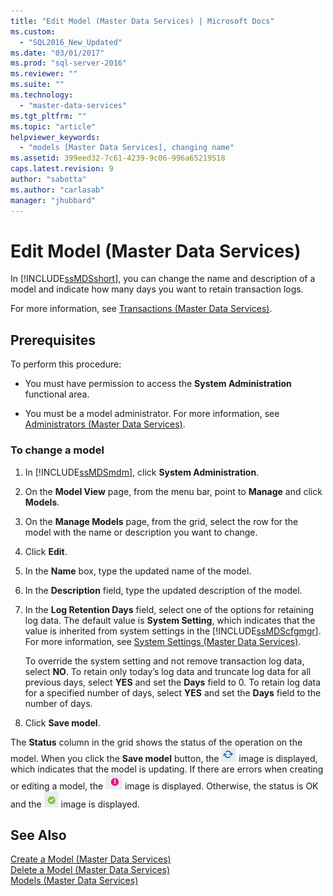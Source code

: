 ```yaml
---
title: "Edit Model (Master Data Services) | Microsoft Docs"
ms.custom: 
  - "SQL2016_New_Updated"
ms.date: "03/01/2017"
ms.prod: "sql-server-2016"
ms.reviewer: ""
ms.suite: ""
ms.technology: 
  - "master-data-services"
ms.tgt_pltfrm: ""
ms.topic: "article"
helpviewer_keywords: 
  - "models [Master Data Services], changing name"
ms.assetid: 399eed32-7c61-4239-9c06-996a65219518
caps.latest.revision: 9
author: "sabotta"
ms.author: "carlasab"
manager: "jhubbard"
---
```

# Edit Model (Master Data Services)
  In [!INCLUDE[ssMDSshort](../includes/ssmdsshort-md.md)], you can change the name and description of a model and indicate how many days you want to retain transaction logs.  
  
 For more information, see [Transactions &#40;Master Data Services&#41;](../master-data-services/transactions-master-data-services.md).  
  
## Prerequisites  
 To perform this procedure:  
  
-   You must have permission to access the **System Administration** functional area.  
  
-   You must be a model administrator. For more information, see [Administrators &#40;Master Data Services&#41;](../master-data-services/administrators-master-data-services.md).  
  
### To change a model  
  
1.  In [!INCLUDE[ssMDSmdm](../includes/ssmdsmdm-md.md)], click **System Administration**.  
  
2.  On the **Model View** page, from the menu bar, point to **Manage** and click **Models**.  
  
3.  On the **Manage Models** page, from the grid, select the row for the model with the name or description you want to change.  
  
4.  Click **Edit**.  
  
5.  In the **Name** box, type the updated name of the model.  
  
6.  In the **Description** field, type the updated description of the model.  
  
7.  In the **Log Retention Days** field, select one of the options for retaining log data. The default value is **System Setting**, which indicates that the value is inherited from system settings in the [!INCLUDE[ssMDScfgmgr](../includes/ssmdscfgmgr-md.md)]. For more information, see [System Settings &#40;Master Data Services&#41;](../master-data-services/system-settings-master-data-services.md).  
  
     To override the system setting and not remove transaction log data, select **NO**. To retain only today’s log data and truncate log data for all previous days, select **YES** and set the **Days** field to 0. To retain log data for a specified number of days, select **YES** and set the **Days** field to the number of days.  
  
8.  Click **Save model**.  
  
 The **Status** column in the grid shows the status of the operation on the model. When you click the **Save model** button, the ![Updating](../master-data-services/media/mds-model-status-updating.png "Updating") image is displayed, which indicates that the model is updating. If there are errors when creating or editing a model, the ![Error](../master-data-services/media/mds-model-status-error.png "Error") image is displayed. Otherwise, the status is OK and the ![OK](../master-data-services/media/mds-model-status-ok.png "OK") image is displayed.  
  
## See Also  
 [Create a Model &#40;Master Data Services&#41;](../master-data-services/create-a-model-master-data-services.md)   
 [Delete a Model &#40;Master Data Services&#41;](../master-data-services/delete-a-model-master-data-services.md)   
 [Models &#40;Master Data Services&#41;](../master-data-services/models-master-data-services.md)  
  
  